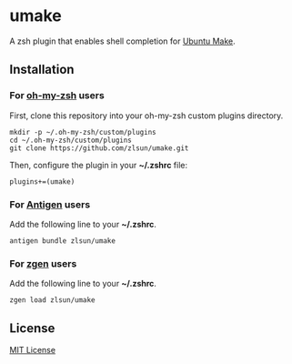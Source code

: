 # umake

A zsh plugin that enables shell completion for [Ubuntu Make](https://github.com/ubuntu/ubuntu-make).

## Installation

### For [oh-my-zsh](http://ohmyz.sh/) users

First, clone this repository into your oh-my-zsh custom plugins directory.

```shell
mkdir -p ~/.oh-my-zsh/custom/plugins
cd ~/.oh-my-zsh/custom/plugins
git clone https://github.com/zlsun/umake.git
```

Then, configure the plugin in your **~/.zshrc** file:

```shell
plugins+=(umake)
```

### For [Antigen](https://github.com/zsh-users/antigen) users

Add the following line to your **~/.zshrc**.

```shell
antigen bundle zlsun/umake
```

### For [zgen](https://github.com/tarjoilija/zgen) users

Add the following line to your **~/.zshrc**.

```shell
zgen load zlsun/umake
```

## License

[MIT License](LICENSE)

